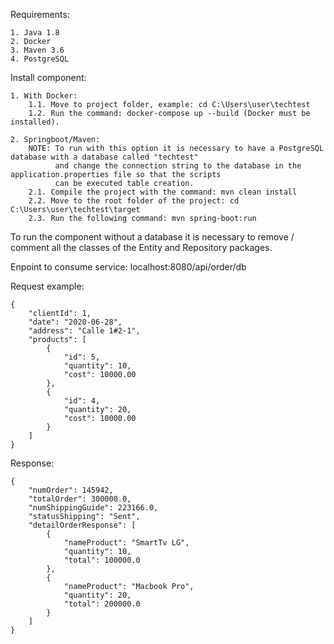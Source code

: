 Requirements:

    1. Java 1.8
    2. Docker
    3. Maven 3.6
    4. PostgreSQL

Install component:

    1. With Docker:
        1.1. Move to project folder, example: cd C:\Users\user\techtest
        1.2. Run the command: docker-compose up --build (Docker must be installed).
        
    2. Springboot/Maven:
        NOTE: To run with this option it is necessary to have a PostgreSQL database with a database called "techtest"
              and change the connection string to the database in the application.properties file so that the scripts 
              can be executed table creation.
        2.1. Compile the project with the command: mvn clean install
        2.2. Move to the root folder of the project: cd C:\Users\user\techtest\target
        2.3. Run the following command: mvn spring-boot:run
        
        
To run the component without a database it is necessary to remove / comment all the classes of the Entity and Repository packages.


Enpoint to consume service:
    localhost:8080/api/order/db

Request example:

    {
        "clientId": 1,
        "date": "2020-06-28",
        "address": "Calle 1#2-1",
        "products": [
            { 
                "id": 5,
                "quantity": 10,
                "cost": 10000.00 
            },
            { 
                "id": 4,
                "quantity": 20,
                "cost": 10000.00 
            }
        ]
    }
    
Response:

    {
        "numOrder": 145942,
        "totalOrder": 300000.0,
        "numShippingGuide": 223166.0,
        "statusShipping": "Sent",
        "detailOrderResponse": [
            {
                "nameProduct": "SmartTv LG",
                "quantity": 10,
                "total": 100000.0
            },
            {
                "nameProduct": "Macbook Pro",
                "quantity": 20,
                "total": 200000.0
            }
        ]
    }

